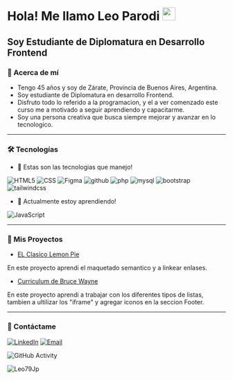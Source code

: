 <h1>Hola! Me llamo Leo Parodi <img src="https://raw.githubusercontent.com/iampavangandhi/iampavangandhi/master/gifs/Hi.gif" width="30px"></h1>
<h2>Soy Estudiante de Diplomatura en Desarrollo Frontend</h2>

### 🚀 Acerca de mí
- Tengo 45 años y soy de Zárate, Provincia de Buenos Aires, Argentina.
- Soy estudiante de Diplomatura en desarrollo Frontend.
- Disfruto todo lo referido a la programacion, y el a ver comenzado este curso me a motivado a seguir aprendiendo y capacitarme.
- Soy una persona creativa que busca siempre mejorar y avanzar en lo tecnologico. 

---
### 🛠 Tecnologías
- 💪 Estas son las tecnologias que manejo!

![HTML5](https://img.shields.io/badge/-HTML5-333333?style=flat&logo=HTML5)
![CSS](https://img.shields.io/badge/-CSS-333333?style=flat&logo=CSS3&logoColor=1572B6)
![Figma](https://img.shields.io/badge/-Figma-333333?style=flat&logo=figma)
![github](https://img.shields.io/badge/-Github-333333?style=flat&logo=github)
![php](https://img.shields.io/badge/-php-333333?style=flat&logo=php)
![mysql](https://img.shields.io/badge/-mysql-333333?style=flat&logo=mysql)
![bootstrap](https://img.shields.io/badge/-bootstrap-333333?style=flat&logo=bootstrap)
![tailwindcss](https://img.shields.io/badge/-tailwindcss-333333?style=flat&logo=tailwindcss)
- 🧠 Actualmente estoy aprendiendo!

![JavaScript](https://img.shields.io/badge/-JavaScript-333333?style=flat&logo=javascript)


___
### 🔗 Mis Proyectos
- <a href="https://leo79jp.github.io/EL-Clasico-Lemon-Pie/">EL Clasico Lemon Pie</a>

En este proyecto aprendi el maquetado semantico y a linkear enlases. 

- <a href="https://leo79jp.github.io/Curriculum-Vitae-de-Bruce-Wayne/">Curriculum de Bruce Wayne</a>

En este proyecto aprendi a trabajar con los diferentes tipos de listas, tambien a ultilizar los "iframe" y agregar iconos en la seccion Footer.

***
### 🔗 Contáctame
<a href="https://www.linkedin.com/in/leo-parodi-237784313/"><img alt="LinkedIn" src="https://img.shields.io/badge/LinkedIn-Leo%20Parodi-blue?style=flat-square&logo=linkedin"></a>
<a href="mailto:leojparodi@gmail.com"><img alt="Email" src="https://img.shields.io/badge/Gmail-leojparodi@gmail.com-blue?style=flat-square&logo=gmail"></a> 

![GitHub Activity](https://github-readme-stats.vercel.app/api?username=Leo79Jp&show_icons=true)

<p align="left"> <img src="https://komarev.com/ghpvc/?username=Leo79Jp&label=Profile%20views&color=0e75b6&style=flat" alt="Leo79Jp" /> </p>